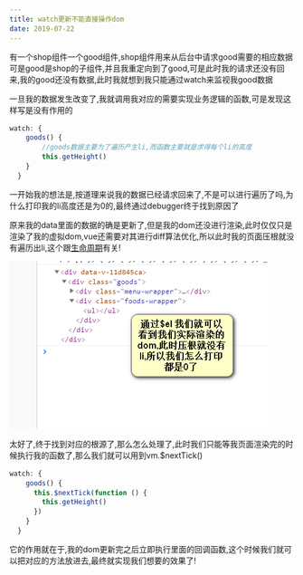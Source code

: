 ```yaml
---
title: watch更新不能直接操作dom
date: 2019-07-22
---
```



有一个shop组件一个good组件,shop组件用来从后台中请求good需要的相应数据
可是good是shop的子组件,并且我重定向到了good,可是此时我的请求还没有回来,我的good还没有数据,此时我就想到我只能通过watch来监视我good数据

一旦我的数据发生改变了,我就调用我对应的需要实现业务逻辑的函数,可是发现这样写是没有作用的

```js
watch: {
    goods() {
        //goods数据主要为了遍历产生li,而函数主要就是求得每个li的高度
        this.getHeight()
    }
  }
```

一开始我的想法是,按道理来说我的数据已经请求回来了,不是可以进行遍历了吗,为什么打印我的li高度还是为0的,最终通过debugger终于找到原因了

原来我的data里面的数据的确是更新了,但是我的dom还没进行渲染,此时仅仅只是渲染了我的虚拟dom,vue还需要对其进行diff算法优化,所以此时我的页面压根就没有遍历出li,这个跟[生命周期](https://www.yjdzm.com/article/Vue/interview/vue%E7%9A%84%E7%94%9F%E5%91%BD%E5%91%A8%E6%9C%9F.html)有关!

<img src='/work/Vue/watch-bug.png'>

太好了,终于找到对应的根源了,那么怎么处理了,此时我们只能等我页面渲染完的时候执行我的函数了,那么我们就可以用到vm.$nextTick()

```js
watch: {
    goods() {
      this.$nextTick(function () {
        this.getHeight()
      })
    }
  }
```

它的作用就在于,我的dom更新完之后立即执行里面的回调函数,这个时候我们就可以把对应的方法放进去,最终就实现我们想要的效果了!